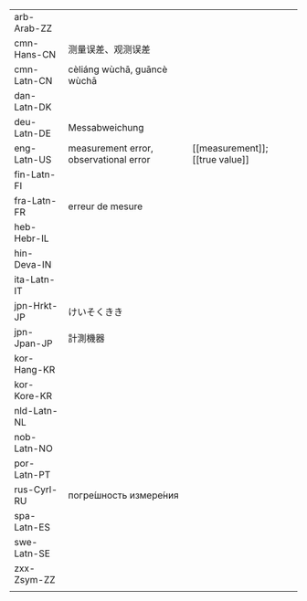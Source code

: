 | | | |
|-|-|-|
| arb-Arab-ZZ |  |  |
| cmn-Hans-CN | 测量误差、观测误差 |  |
| cmn-Latn-CN | cèliáng wùchā, guāncè wùchā |  |
| dan-Latn-DK |  |  |
| deu-Latn-DE | Messabweichung |  |
| eng-Latn-US | measurement error, observational error | [[measurement]]; [[true value]] |
| fin-Latn-FI |  |  |
| fra-Latn-FR | erreur de mesure |  |
| heb-Hebr-IL |  |  |
| hin-Deva-IN |  |  |
| ita-Latn-IT |  |  |
| jpn-Hrkt-JP | けいそくきき |  |
| jpn-Jpan-JP | 計測機器 |  |
| kor-Hang-KR |  |  |
| kor-Kore-KR |  |  |
| nld-Latn-NL |  |  |
| nob-Latn-NO |  |  |
| por-Latn-PT |  |  |
| rus-Cyrl-RU | погре́шность измере́ния |  |
| spa-Latn-ES |  |  |
| swe-Latn-SE |  |  |
| zxx-Zsym-ZZ |  |  |
|  |  |  |